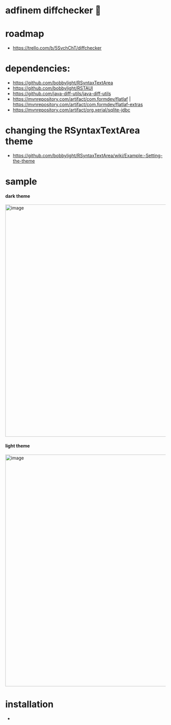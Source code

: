 # adfinem diffchecker 🧗

# roadmap
- https://trello.com/b/5SvchChT/diffchecker

# dependencies: 
- https://github.com/bobbylight/RSyntaxTextArea
- https://github.com/bobbylight/RSTAUI
- https://github.com/java-diff-utils/java-diff-utils
- https://mvnrepository.com/artifact/com.formdev/flatlaf | https://mvnrepository.com/artifact/com.formdev/flatlaf-extras
- https://mvnrepository.com/artifact/org.xerial/sqlite-jdbc

# changing the RSyntaxTextArea theme
- https://github.com/bobbylight/RSyntaxTextArea/wiki/Example:-Setting-the-theme

# sample
#### dark theme
<img width="1086" height="727" alt="image" src="https://github.com/user-attachments/assets/a412fecb-ab37-4ff4-844c-e863a8e80cd3" />

#### light theme
<img width="1086" height="726" alt="image" src="https://github.com/user-attachments/assets/1234af24-c3ba-4cf3-98cb-b0f28f756f3c" />



# installation
- 
